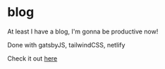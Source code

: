 # blog

At least I have a blog, I'm gonna be productive now!

Done with gatsbyJS, tailwindCSS, netlify

Check it out [here](https://midnight.netlify.com/)
